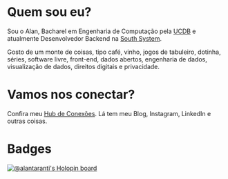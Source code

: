 # Quem sou eu?
Sou o Alan, Bacharel em Engenharia de Computação pela [UCDB](https://ucdb.br) e atualmente Desenvolvedor Backend na [South System](https://southsystem.com.br/).

Gosto de um monte de coisas, tipo café, vinho, jogos de tabuleiro, dotinha, séries, software livre, front-end, dados abertos, engenharia de dados, visualização de dados, direitos digitais e privacidade.

# Vamos nos conectar?
Confira meu [Hub de Conexões](https://alantaranti.me). Lá tem meu Blog, Instagram, LinkedIn e outras coisas.

# Badges

[![@alantaranti's Holopin board](https://holopin.io/api/user/board?user=alantaranti)](https://holopin.io/@alantaranti)
